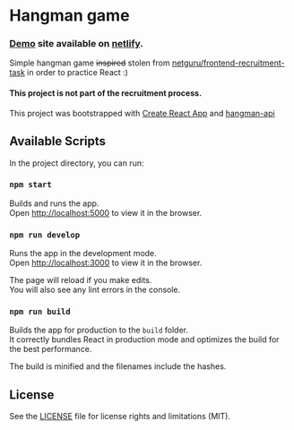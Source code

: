 # Hangman game

### [Demo](https://hangman-game-react.netlify.com/) site available on [netlify](https://www.netlify.com/).

Simple hangman game ~~inspired~~ stolen from [netguru/frontend-recruitment-task](https://github.com/netguru/frontend-recruitment-task) in order to practice React :)

#### This project is not part of the recruitment process.

This project was bootstrapped with [Create React App](https://github.com/facebook/create-react-app) and [hangman-api](http://hangman-api.herokuapp.com/api)

## Available Scripts

In the project directory, you can run:

### `npm start`

Builds and runs the app.<br>
Open [http://localhost:5000](http://localhost:5000) to view it in the browser.

### `npm run develop`

Runs the app in the development mode.<br>
Open [http://localhost:3000](http://localhost:3000) to view it in the browser.

The page will reload if you make edits.<br>
You will also see any lint errors in the console.

### `npm run build`

Builds the app for production to the `build` folder.<br>
It correctly bundles React in production mode and optimizes the build for the best performance.

The build is minified and the filenames include the hashes.<br>

## License

See the [LICENSE](LICENSE.md) file for license rights and limitations (MIT).
